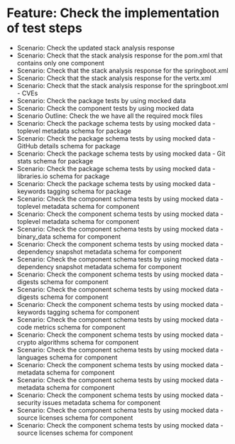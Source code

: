 # Feature: Check the implementation of test steps
- Scenario: Check the updated stack analysis response
- Scenario: Check that the stack analysis response for the pom.xml that contains only one component
- Scenario: Check that the stack analysis response for the springboot.xml
- Scenario: Check that the stack analysis response for the vertx.xml
- Scenario: Check that the stack analysis response for the springboot.xml - CVEs
- Scenario: Check the package tests by using mocked data
- Scenario: Check the component tests by using mocked data
- Scenario Outline: Check the we have all the required mock files
- Scenario: Check the package schema tests by using mocked data - toplevel metadata schema for package
- Scenario: Check the package schema tests by using mocked data - GitHub details schema for package
- Scenario: Check the package schema tests by using mocked data - Git stats schema for package
- Scenario: Check the package schema tests by using mocked data - libraries.io schema for package
- Scenario: Check the package schema tests by using mocked data - keywords tagging schema for package
- Scenario: Check the component schema tests by using mocked data - toplevel metadata schema for component
- Scenario: Check the component schema tests by using mocked data - toplevel metadata schema for component
- Scenario: Check the component schema tests by using mocked data - binary_data schema for component
- Scenario: Check the component schema tests by using mocked data - dependency snapshot metadata schema for component
- Scenario: Check the component schema tests by using mocked data - dependency snapshot metadata schema for component
- Scenario: Check the component schema tests by using mocked data - digests schema for component
- Scenario: Check the component schema tests by using mocked data - digests schema for component
- Scenario: Check the component schema tests by using mocked data - keywords tagging schema for component
- Scenario: Check the component schema tests by using mocked data - code metrics schema for component
- Scenario: Check the component schema tests by using mocked data - crypto algorithms schema for component
- Scenario: Check the component schema tests by using mocked data - languages schema for component
- Scenario: Check the component schema tests by using mocked data - metadata schema for component
- Scenario: Check the component schema tests by using mocked data - metadata schema for component
- Scenario: Check the component schema tests by using mocked data - security issues metadata schema for component
- Scenario: Check the component schema tests by using mocked data - source licenses schema for component
- Scenario: Check the component schema tests by using mocked data - source licenses schema for component
